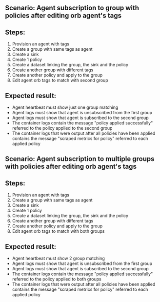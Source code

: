 ## Scenario: Agent subscription to group with policies after editing orb agent's tags 
Steps:
-  
1. Provision an agent with tags
2. Create a group with same tags as agent
3. Create a sink
4. Create 1 policy
5. Create a dataset linking the group, the sink and the policy
6. Create another group with different tags
7. Create another policy and apply to the group
8. Edit agent orb tags to match with second group

Expected result:
-
- Agent heartbeat must show just one group matching
- Agent logs must show that agent is unsubscribed from the first group
- Agent logs must show that agent is subscribed to the second group
- The container logs contain the message "policy applied successfully" referred to the policy applied to the second group
- The container logs that were output after all policies have been applied contains the message "scraped metrics for policy" referred to each applied policy


## Scenario: Agent subscription to multiple groups with policies after editing orb agent's tags
Steps:
-  
1. Provision an agent with tags
2. Create a group with same tags as agent
3. Create a sink
4. Create 1 policy
5. Create a dataset linking the group, the sink and the policy
6. Create another group with different tags
7. Create another policy and apply to the group
8. Edit agent orb tags to match with both groups

Expected result:
-
- Agent heartbeat must show 2 group matching
- Agent logs must show that agent is unsubscribed from the first group
- Agent logs must show that agent is subscribed to the second group
- The container logs contain the message "policy applied successfully" referred to the policy applied to both groups
- The container logs that were output after all policies have been applied contains the message "scraped metrics for policy" referred to each applied policy
